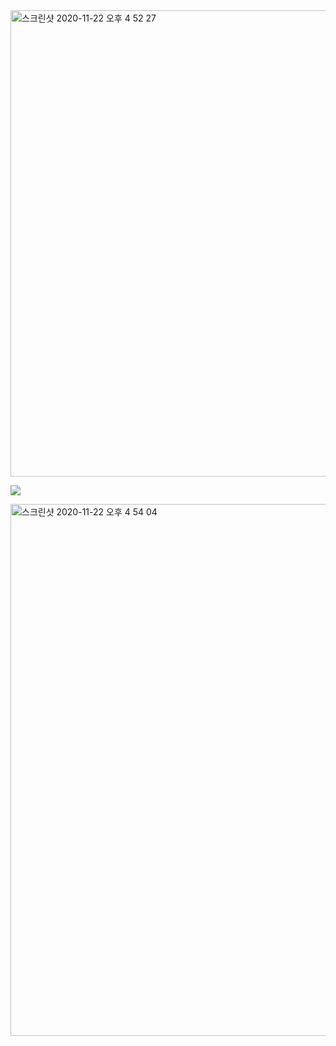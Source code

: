 <img width="746" alt="스크린샷 2020-11-22 오후 4 52 27" src="https://user-images.githubusercontent.com/36142985/99898215-267f3000-2ce3-11eb-90fd-31cbcfc4623c.png">

![](https://s3.amazonaws.com/hr-challenge-images/9693/1450330231-04db904008-banana.png)

<img width="851" alt="스크린샷 2020-11-22 오후 4 54 04" src="https://user-images.githubusercontent.com/36142985/99898256-61816380-2ce3-11eb-821b-ea888c99cfc0.png">



